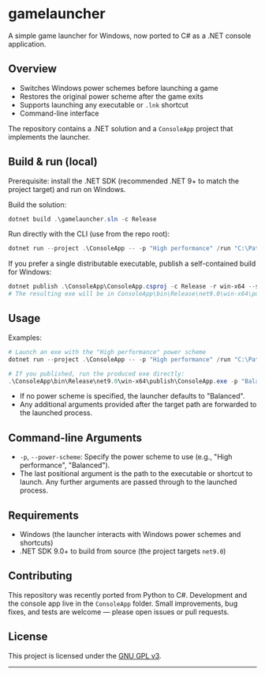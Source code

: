 # gamelauncher

A simple game launcher for Windows, now ported to C# as a .NET console application.

## Overview

- Switches Windows power schemes before launching a game
- Restores the original power scheme after the game exits
- Supports launching any executable or `.lnk` shortcut
- Command-line interface

The repository contains a .NET solution and a `ConsoleApp` project that implements the launcher.

## Build & run (local)

Prerequisite: install the .NET SDK (recommended .NET 9+ to match the project target) and run on Windows.

Build the solution:

```powershell
dotnet build .\gamelauncher.sln -c Release
```

Run directly with the CLI (use from the repo root):

```powershell
dotnet run --project .\ConsoleApp -- -p "High performance" /run "C:\Path\To\Game.exe"
```

If you prefer a single distributable executable, publish a self-contained build for Windows:

```powershell
dotnet publish .\ConsoleApp\ConsoleApp.csproj -c Release -r win-x64 --self-contained true -p:PublishSingleFile=true
# The resulting exe will be in ConsoleApp\bin\Release\net9.0\win-x64\publish\
```

## Usage

Examples:

```powershell
# Launch an exe with the "High performance" power scheme
dotnet run --project .\ConsoleApp -- -p "High performance" /run "C:\Path\To\Game.exe"

# If you published, run the produced exe directly:
.\ConsoleApp\bin\Release\net9.0\win-x64\publish\ConsoleApp.exe -p "Balanced" "C:\Path\To\Game.lnk"
```

- If no power scheme is specified, the launcher defaults to "Balanced".
- Any additional arguments provided after the target path are forwarded to the launched process.

## Command-line Arguments

- `-p`, `--power-scheme`: Specify the power scheme to use (e.g., "High performance", "Balanced").
- The last positional argument is the path to the executable or shortcut to launch. Any further arguments are passed through to the launched process.

## Requirements

- Windows (the launcher interacts with Windows power schemes and shortcuts)
- .NET SDK 9.0+ to build from source (the project targets `net9.0`)

## Contributing

This repository was recently ported from Python to C#. Development and the console app live in the `ConsoleApp` folder. Small improvements, bug fixes, and tests are welcome — please open issues or pull requests.

## License

This project is licensed under the [GNU GPL v3](LICENSE).

---
